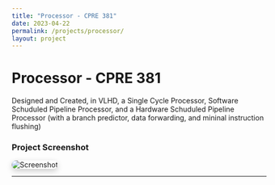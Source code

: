 ```yaml
---
title: "Processor - CPRE 381"
date: 2023-04-22
permalink: /projects/processor/
layout: project
---
```


# Processor - CPRE 381 

Designed and Created, in VLHD, a Single Cycle Processor, Software Schuduled Pipeline Processor, and a Hardware Schuduled Pipeline Processor (with a branch predictor, data forwarding, and mininal instruction flushing)

###  Project Screenshot

<img 
  src="{{ '/assets/HardwarePipelin.png' | relative_url }}" 
  alt="Screenshot" 
  style="max-width:100%; border-radius:12px; box-shadow:0 4px 12px rgba(0,0,0,0.2);" />

---
